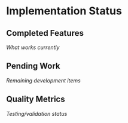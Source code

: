 # Implementation Status

## Completed Features
_What works currently_

## Pending Work
_Remaining development items_

## Quality Metrics
_Testing/validation status_
